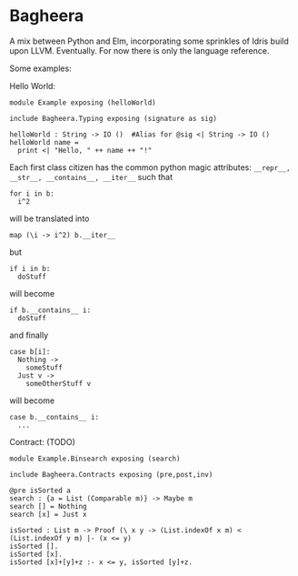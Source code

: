 # Bagheera

A mix between Python and Elm, incorporating some sprinkles of Idris build upon LLVM. Eventually. For now there is only the language reference.

Some examples: 

Hello World: 

```
module Example exposing (helloWorld)

include Bagheera.Typing exposing (signature as sig)

helloWorld : String -> IO ()  #Alias for @sig <| String -> IO ()
helloWorld name = 
  print <| "Hello, " ++ name ++ "!"
```

Each first class citizen has the common python magic attributes:
```__repr__, __str__, __contains__, __iter__```
such that
```
for i in b:
  i^2
```
will be translated into
```
map (\i -> i^2) b.__iter__
```
but 
```
if i in b:
  doStuff
```
will become
```
if b.__contains__ i:
  doStuff
```
and finally 
```
case b[i]:
  Nothing ->
    someStuff
  Just v ->
    someOtherStuff v
```
will become
```
case b.__contains__ i:
  ...
```


Contract: (TODO)


```
module Example.Binsearch exposing (search)

include Bagheera.Contracts exposing (pre,post,inv)

@pre isSorted a
search : {a = List (Comparable m)} -> Maybe m
search [] = Nothing
search [x] = Just x

isSorted : List m -> Proof (\ x y -> (List.indexOf x m) < (List.indexOf y m) |- (x <= y)
isSorted [].
isSorted [x].
isSorted [x]+[y]+z :- x <= y, isSorted [y]+z.
```

